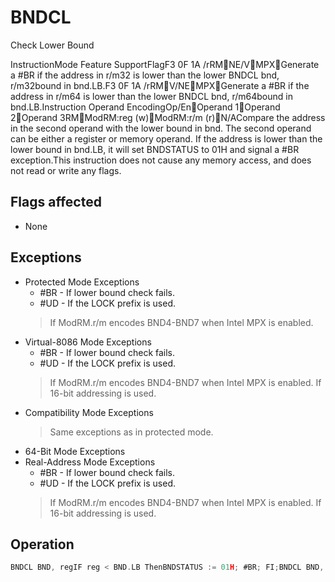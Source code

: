 # BNDCL

Check Lower Bound

InstructionMode Feature SupportFlagF3 0F 1A /rRMNE/VMPXGenerate a #BR if the address in r/m32 is lower than the lower BNDCL bnd, r/m32bound in bnd.LB.F3 0F 1A /rRMV/NEMPXGenerate a #BR if the address in r/m64 is lower than the lower BNDCL bnd, r/m64bound in bnd.LB.Instruction Operand EncodingOp/EnOperand 1Operand 2Operand 3RMModRM:reg (w)ModRM:r/m (r)N/ACompare the address in the second operand with the lower bound in bnd.
The second operand can be either a register or memory operand.
If the address is lower than the lower bound in bnd.LB, it will set BNDSTATUS to 01H and signal a #BR exception.This instruction does not cause any memory access, and does not read or write any flags.


## Flags affected

- None

## Exceptions

- Protected Mode Exceptions
  - #BR - If lower bound check fails.
  - #UD - If the LOCK prefix is used.
  > If ModRM.r/m encodes BND4-BND7 when Intel MPX is enabled.
- Virtual-8086 Mode Exceptions
  - #BR - If lower bound check fails.
  - #UD - If the LOCK prefix is used.
  > If ModRM.r/m encodes BND4-BND7 when Intel MPX is enabled.
  > If 16-bit addressing is used.
- Compatibility Mode Exceptions
  > Same exceptions as in protected mode.
- 64-Bit Mode Exceptions
- Real-Address Mode Exceptions
  - #BR - If lower bound check fails.
  - #UD - If the LOCK prefix is used.
  > If ModRM.r/m encodes BND4-BND7 when Intel MPX is enabled.
  > If 16-bit addressing is used.

## Operation

```C
BNDCL BND, regIF reg < BND.LB ThenBNDSTATUS := 01H; #BR; FI;BNDCL BND, memTEMP := LEA(mem); IF TEMP < BND.LB ThenBNDSTATUS := 01H; #BR; FI;Intel C/C++ Compiler Intrinsic EquivalentBNDCL void   _bnd_chk_ptr_lbounds(const void *q)
```

